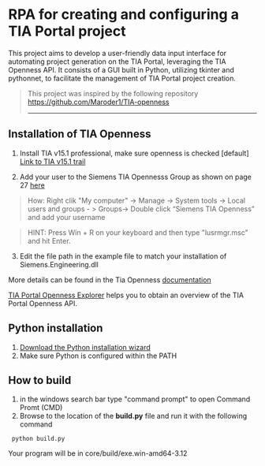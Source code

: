 # RPA for creating and configuring a TIA Portal project   
This project aims to develop a user-friendly data input interface for automating project generation on the TIA Portal, leveraging the TIA Openness API. It consists of a GUI built in Python, utilizing tkinter and pythonnet, to facilitate the management of TIA Portal project creation.
>
    
> This project was inspired by the following repository
https://github.com/Maroder1/TIA-openness
> <hr>


 


## Installation of TIA Openness

 1. Install TIA v15.1 professional, make sure openness is checked [default]
	[Link to TIA v15.1 trail](https://support.industry.siemens.com/cs/ww/en/view/109761045)

 2. Add your user to the Siemens TIA Opennesss Group as shown on page 27 [here](https://cache.industry.siemens.com/dl/files/163/109477163/att_926042/v1/TIAPortalOpennessenUS_en-US.pdf)

 > How: Right clik "My computer" -> Manage -> System tools -> Local users and groups - > Groups-> Double click “Siemens TIA Openness” and add your username
 
> HINT: Press Win + R on your keyboard and then type "lusrmgr.msc" and hit Enter.
 3. Edit the file path in the example file to match your installation of Siemens.Engineering.dll

More details can be found in the Tia Openness [documentation](https://support.industry.siemens.com/cs/document/109792902/tia-portal-openness-automation-of-engineering-workflows?dti=0&lc=en-WW)

[TIA Portal Openness Explorer](https://support.industry.siemens.com/cs/document/109760816/tia-portal-openness-explorer?dti=0&lc=en-BR) helps you to obtain an overview of the TIA Portal Openness API.

## Python installation
 1. [Download the Python installation wizard](https://www.python.org/downloads)
 2. Make sure Python is configured within the PATH 


## How to build
 1. in the windows search bar type "command prompt" to open Command Promt (CMD)
 2. Browse to the location of the **build.py** file and run it with the following command


```
 python build.py
```
Your program will be in core/build/exe.win-amd64-3.12
